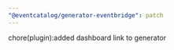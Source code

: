 ```yaml
---
"@eventcatalog/generator-eventbridge": patch
---
```


chore(plugin):added dashboard link to generator
